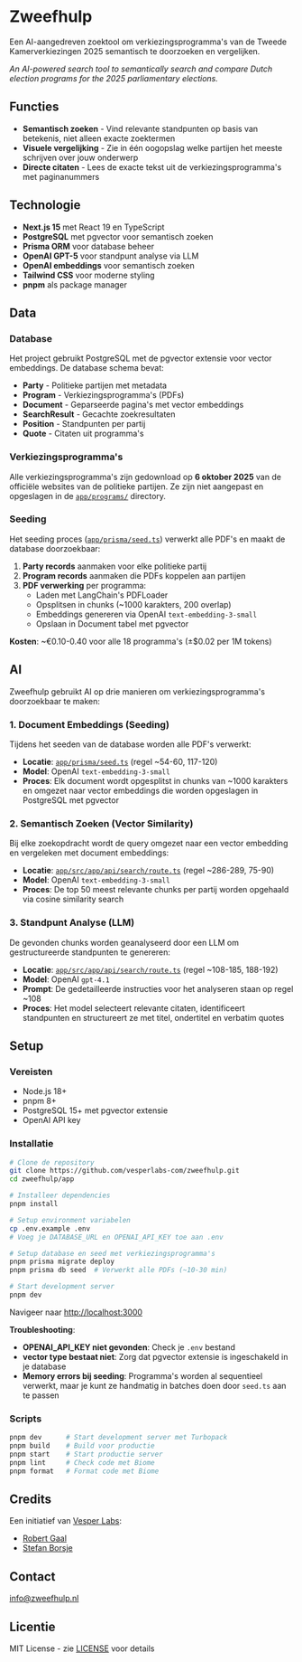 # Zweefhulp

Een AI-aangedreven zoektool om verkiezingsprogramma's van de Tweede Kamerverkiezingen 2025 semantisch te doorzoeken en vergelijken.

*An AI-powered search tool to semantically search and compare Dutch election programs for the 2025 parliamentary elections.*

## Functies

- **Semantisch zoeken** - Vind relevante standpunten op basis van betekenis, niet alleen exacte zoektermen
- **Visuele vergelijking** - Zie in één oogopslag welke partijen het meeste schrijven over jouw onderwerp
- **Directe citaten** - Lees de exacte tekst uit de verkiezingsprogramma's met paginanummers

## Technologie

- **Next.js 15** met React 19 en TypeScript
- **PostgreSQL** met pgvector voor semantisch zoeken
- **Prisma ORM** voor database beheer
- **OpenAI GPT-5** voor standpunt analyse via LLM
- **OpenAI embeddings** voor semantisch zoeken
- **Tailwind CSS** voor moderne styling
- **pnpm** als package manager

## Data

### Database

Het project gebruikt PostgreSQL met de pgvector extensie voor vector embeddings. De database schema bevat:

- **Party** - Politieke partijen met metadata
- **Program** - Verkiezingsprogramma's (PDFs)
- **Document** - Geparseerde pagina's met vector embeddings
- **SearchResult** - Gecachte zoekresultaten
- **Position** - Standpunten per partij
- **Quote** - Citaten uit programma's

### Verkiezingsprogramma's

Alle verkiezingsprogramma's zijn gedownload op **6 oktober 2025** van de officiële websites van de politieke partijen. Ze zijn niet aangepast en opgeslagen in de [`app/programs/`](app/programs/) directory.

### Seeding

Het seeding proces ([`app/prisma/seed.ts`](app/prisma/seed.ts)) verwerkt alle PDF's en maakt de database doorzoekbaar:

1. **Party records** aanmaken voor elke politieke partij
2. **Program records** aanmaken die PDFs koppelen aan partijen
3. **PDF verwerking** per programma:
   - Laden met LangChain's PDFLoader
   - Opsplitsen in chunks (~1000 karakters, 200 overlap)
   - Embeddings genereren via OpenAI `text-embedding-3-small`
   - Opslaan in Document tabel met pgvector

**Kosten**: ~€0.10-0.40 voor alle 18 programma's (±$0.02 per 1M tokens)

## AI

Zweefhulp gebruikt AI op drie manieren om verkiezingsprogramma's doorzoekbaar te maken:

### 1. Document Embeddings (Seeding)

Tijdens het seeden van de database worden alle PDF's verwerkt:

- **Locatie**: [`app/prisma/seed.ts`](app/prisma/seed.ts) (regel ~54-60, 117-120)
- **Model**: OpenAI `text-embedding-3-small`
- **Proces**: Elk document wordt opgesplitst in chunks van ~1000 karakters en omgezet naar vector embeddings die worden opgeslagen in PostgreSQL met pgvector

### 2. Semantisch Zoeken (Vector Similarity)

Bij elke zoekopdracht wordt de query omgezet naar een vector embedding en vergeleken met document embeddings:

- **Locatie**: [`app/src/app/api/search/route.ts`](app/src/app/api/search/route.ts) (regel ~286-289, 75-90)
- **Model**: OpenAI `text-embedding-3-small`
- **Proces**: De top 50 meest relevante chunks per partij worden opgehaald via cosine similarity search

### 3. Standpunt Analyse (LLM)

De gevonden chunks worden geanalyseerd door een LLM om gestructureerde standpunten te genereren:

- **Locatie**: [`app/src/app/api/search/route.ts`](app/src/app/api/search/route.ts) (regel ~108-185, 188-192)
- **Model**: OpenAI `gpt-4.1`
- **Prompt**: De gedetailleerde instructies voor het analyseren staan op regel ~108
- **Proces**: Het model selecteert relevante citaten, identificeert standpunten en structureert ze met titel, ondertitel en verbatim quotes

## Setup

### Vereisten

- Node.js 18+
- pnpm 8+
- PostgreSQL 15+ met pgvector extensie
- OpenAI API key

### Installatie

```bash
# Clone de repository
git clone https://github.com/vesperlabs-com/zweefhulp.git
cd zweefhulp/app

# Installeer dependencies
pnpm install

# Setup environment variabelen
cp .env.example .env
# Voeg je DATABASE_URL en OPENAI_API_KEY toe aan .env

# Setup database en seed met verkiezingsprogramma's
pnpm prisma migrate deploy
pnpm prisma db seed  # Verwerkt alle PDFs (~10-30 min)

# Start development server
pnpm dev
```

Navigeer naar [http://localhost:3000](http://localhost:3000)

**Troubleshooting**:
- **OPENAI_API_KEY niet gevonden**: Check je `.env` bestand
- **vector type bestaat niet**: Zorg dat pgvector extensie is ingeschakeld in je database
- **Memory errors bij seeding**: Programma's worden al sequentieel verwerkt, maar je kunt ze handmatig in batches doen door `seed.ts` aan te passen

### Scripts

```bash
pnpm dev      # Start development server met Turbopack
pnpm build    # Build voor productie
pnpm start    # Start productie server
pnpm lint     # Check code met Biome
pnpm format   # Format code met Biome
```

## Credits

Een initiatief van [Vesper Labs](https://vesperlabs.com):

- [Robert Gaal](https://gaal.co)
- [Stefan Borsje](https://stefanborsje.com/)

## Contact

[info@zweefhulp.nl](mailto:info@zweefhulp.nl)

## Licentie

MIT License - zie [LICENSE](LICENSE) voor details

